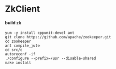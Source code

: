 ZkClient
=======

#### build zk

    yum -y install cppunit-devel ant
    git clone https://github.com/apache/zookeeper.git
    cd zookeeper
    ant compile_jute
    cd src/c
    autoreconf -if
    ./configure --prefix=/usr --disable-shared
    make install

